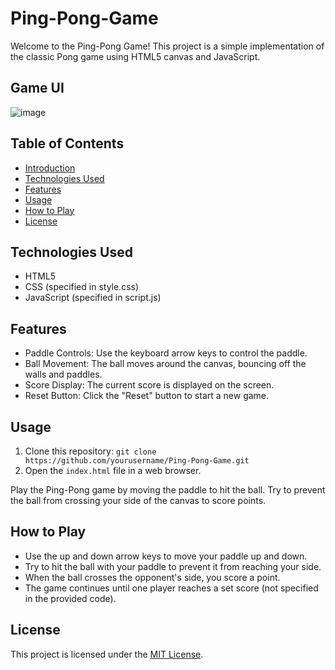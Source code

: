 # Ping-Pong-Game

Welcome to the Ping-Pong Game! This project is a simple implementation of the classic Pong game using HTML5 canvas and JavaScript.

## Game UI
![image](https://github.com/user-attachments/assets/249e1bcc-cd94-40aa-a2a9-e2dc0e335fc5)


## Table of Contents

- [Introduction](#ping-pong-game)
- [Technologies Used](#technologies-used)
- [Features](#features)
- [Usage](#usage)
- [How to Play](#how-to-play)
- [License](#license)

## Technologies Used

- HTML5
- CSS (specified in style.css)
- JavaScript (specified in script.js)

## Features

- Paddle Controls: Use the keyboard arrow keys to control the paddle.
- Ball Movement: The ball moves around the canvas, bouncing off the walls and paddles.
- Score Display: The current score is displayed on the screen.
- Reset Button: Click the "Reset" button to start a new game.

## Usage

1. Clone this repository: `git clone https://github.com/yourusername/Ping-Pong-Game.git`
2. Open the `index.html` file in a web browser.

Play the Ping-Pong game by moving the paddle to hit the ball. Try to prevent the ball from crossing your side of the canvas to score points.

## How to Play

- Use the up and down arrow keys to move your paddle up and down.
- Try to hit the ball with your paddle to prevent it from reaching your side.
- When the ball crosses the opponent's side, you score a point.
- The game continues until one player reaches a set score (not specified in the provided code).

## License

This project is licensed under the [MIT License](LICENSE).

